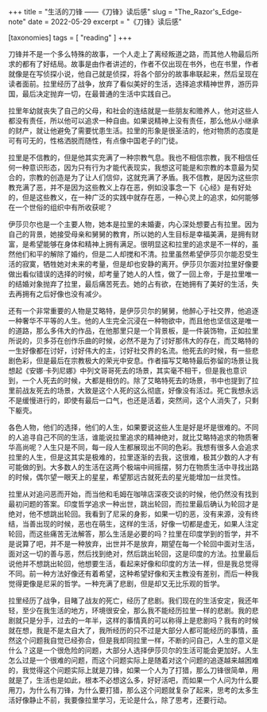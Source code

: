 +++
title = "生活的刀锋 ——《刀锋》读后感"
slug = "The_Razor's_Edge-note"
date = 2022-05-29
excerpt = "《刀锋》读后感"

[taxonomies]
tags = [ "reading" ]
+++

刀锋并不是一个多么特殊的故事，一个人走上了离经叛道之路，而其他人物最后所求的都有了好结局。故事是由作者讲述的，作者不仅出现在书外，也在书里，作者就像是在写侦探小说，他自己就是侦探，将各个部分的故事串联起来，然后呈现在读者面前。拉里经历了战争，放弃了看似美好的生活，选择追求精神世界，游历异国，最后决定抛弃一切，在最普通的生活中实践自己。

拉里年幼就丧失了自己的父母，和社会的连结就是一些朋友和赡养人，他对这些人都没有责任，所以他可以追求一种自由。如果说精神上没有责任，那么他从小继承的财产，就让他避免了需要忧患生活。拉里的形象是很圣洁的，他对物质的态度是可有可无的，性格洒脱而随性，有点像中国老子的门徒。

拉里是不信教的，但是他其实充满了一种宗教气息。我也不相信宗教，我不相信任何一种意识形态，因为只有行为才能代表现实，我想这可能是和宗教的本意最为契合的，宗教的创造是为了让人们信仰，这就充满了矛盾。我不信教，是因为这些宗教充满了恶，并不是因为这些教义上存在恶，例如没事念一下《心经》是有好处的，但是这些教义，在一种广泛的实践中就存在恶，一种心灵上的追求，如何能够在一个世俗的组织中有所收获呢？

伊莎贝尔也是一个主要人物，她本是拉里的未婚妻，内心深处想要占有拉里。因为自己的背景，她接受母亲和舅舅的教育，所以她的人生目标是幸福美满，是拥有财富，是希望能够在身体和精神上拥有满足。很明显这和拉里的追求是不一样的，虽然他们和平的解除了婚约，但是二人却搅和不清。拉里虽然希望伊莎贝尔能忍受生活的寂寞，牺牲她对未来的考量，但是却也安静的离开。伊莎贝尔面对拉里好像要做出看似错误的选择的时候，却考量了她人的人性，做了一回上帝，于是拉里唯一的结婚对象抛弃了拉里，最后痛苦死去。她的占有欲，在她拥有了美好的生活，失去再拥有之后好像也没有减少。

还有一个非常重要的人物是艾略特，是伊莎贝尔的舅舅，他醉心于社交界，他追逐一种奢华不平等的人生。他的人生完全沉浸在一种物欲中，而且他也坚信这是唯一的道路，那么多伟大的作品，在他那里只是一个背景板，是一件装饰物，正如拉里所说的，贝多芬在创作乐曲的时候，必然不是为了讨好那伟大的存在，而艾略特的一生好像都在讨好，讨好伟大的主，讨好社交界的名流。他死去的时候，有一些悲剧色彩，但是最后在宗教极大的荣光中安息。作者描写艾略特最后弥留的场景让我想起《安娜·卡列尼娜》中列文哥哥死去的场景，其实毫不相干，但是我也意识到，一个人死去的时候，大都是相仿的。除了艾略特死去的场景，书中也提到了拉里前战友死去的场景，大致是这个人死的这么彻底，好像没有活过。死亡我想永远不是缓慢进行的，即使有最后一口气，也还是活着，突然间，这个人消失了，只剩下躯壳。

各色人物，他们的选择，他们的人生，如果要说这些人生是好是坏是很难的。不同的人追寻自己不同的生活，谁能说拉里追求的精神绝对，就比艾略特追求的物质奢华高尚呢？人生只是不同，每一段人生都展现出不同的色彩。我想有很多人会追求拉里的人生，但是这其实是极难的，拉里逐渐的去我，这很难，极其少数的人才有可能做的到。大多数人的生活在这两个极端中间摇摆，努力在物质生活中寻找出路的时候，偶尔望一眼天上的星星，希望那远古就死去的星光能增加一丝灵性。

拉里从对追问恶而开始，而当他和毛姆在咖啡店深夜交谈的时候，他仍然没有找到最初问题的答案。印度哲学追求一种出世，跳出轮回，而拉里最后确认为轮回才是绝对，他不想跳出轮回。我看到了尼采的身影，如果一切的恶，没有来源，没有终结，当善出现的时候，恶也在萌生，这样的生活，好像一切都是虚无，如果人注定轮回，而这些痛苦无法解答，那么生活是必要的吗？拉里在印度学到的哲学，并不是说算了吧，并不是一种放弃，出世并不是放弃，期望在每一个轮回中面对生活，面对这一切的善与恶，然后找到绝对，然后跳出轮回，这是印度的方法。拉里最后说他并不想跳出轮回，他想要生活，看起来好像和印度的方法一样，但是我总觉得不同。前一种方法好像还有着希望，这种希望好像和天主教没有差别，而后一种我觉得更像是尼采的哲学。一种充满了悲剧，但是却又无比乐观的哲学。

拉里经历了战争，目睹了战友的死亡，经历了悲剧。我们现在的生活安定，我还年轻，至少在我生活的地方，环境很安全，那么我不能经历拉里一样的悲剧。我的悲剧就只是分手，过去的一年半，这样的事情真的可以称得上是悲剧吗？我有的时候就在想，我是不是太自大了，我所经历的只不过是大部分人都可能经历的事情，虽然这个问题我自觉已经弥合，但是我却同拉里一样，不断的问自己，人生的意义是什么？这是一个很危险的问题，大部分人选择伊莎贝尔的生活可能会更加好。人生怎么过是一个很难的问题，而这个问题实际上是随着对这个问题的追逐越来越困难的，我觉得这个问题实际上就是刀锋，如果一个人为了打猎，那么刀锋很简单，用就是了，生活也是如此，根本不必想这么多，好好活吧，而如果一个人问为什么要用刀，为什么有刀锋，为什么要打猎，那么这个问题就复杂了起来，思考的太多生活好像静止不前，我要像拉里学习，无论是什么，除了思考，还要行动。